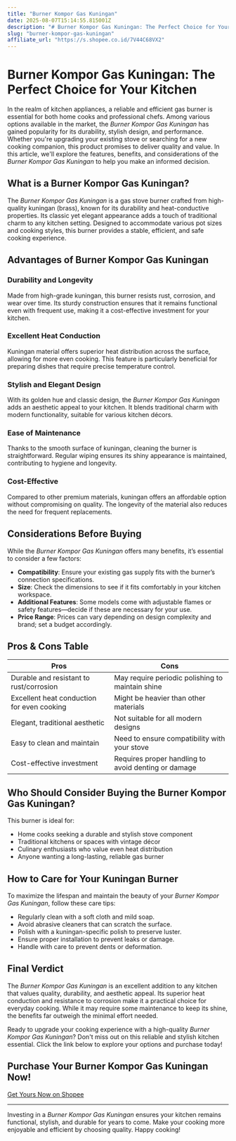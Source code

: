 ```yaml
---
title: "Burner Kompor Gas Kuningan"
date: 2025-08-07T15:14:55.815001Z
description: "# Burner Kompor Gas Kuningan: The Perfect Choice for Your Kitchen..."
slug: "burner-kompor-gas-kuningan"
affiliate_url: "https://s.shopee.co.id/7V44C68VX2"
---
```

# Burner Kompor Gas Kuningan: The Perfect Choice for Your Kitchen

In the realm of kitchen appliances, a reliable and efficient gas burner is essential for both home cooks and professional chefs. Among various options available in the market, the *Burner Kompor Gas Kuningan* has gained popularity for its durability, stylish design, and performance. Whether you're upgrading your existing stove or searching for a new cooking companion, this product promises to deliver quality and value. In this article, we'll explore the features, benefits, and considerations of the *Burner Kompor Gas Kuningan* to help you make an informed decision.

## What is a Burner Kompor Gas Kuningan?

The *Burner Kompor Gas Kuningan* is a gas stove burner crafted from high-quality kuningan (brass), known for its durability and heat-conductive properties. Its classic yet elegant appearance adds a touch of traditional charm to any kitchen setting. Designed to accommodate various pot sizes and cooking styles, this burner provides a stable, efficient, and safe cooking experience.

## Advantages of Burner Kompor Gas Kuningan

### Durability and Longevity

Made from high-grade kuningan, this burner resists rust, corrosion, and wear over time. Its sturdy construction ensures that it remains functional even with frequent use, making it a cost-effective investment for your kitchen.

### Excellent Heat Conduction

Kuningan material offers superior heat distribution across the surface, allowing for more even cooking. This feature is particularly beneficial for preparing dishes that require precise temperature control.

### Stylish and Elegant Design

With its golden hue and classic design, the *Burner Kompor Gas Kuningan* adds an aesthetic appeal to your kitchen. It blends traditional charm with modern functionality, suitable for various kitchen décors.

### Ease of Maintenance

Thanks to the smooth surface of kuningan, cleaning the burner is straightforward. Regular wiping ensures its shiny appearance is maintained, contributing to hygiene and longevity.

### Cost-Effective

Compared to other premium materials, kuningan offers an affordable option without compromising on quality. The longevity of the material also reduces the need for frequent replacements.

## Considerations Before Buying

While the *Burner Kompor Gas Kuningan* offers many benefits, it’s essential to consider a few factors:

- **Compatibility**: Ensure your existing gas supply fits with the burner’s connection specifications.
- **Size**: Check the dimensions to see if it fits comfortably in your kitchen workspace.
- **Additional Features**: Some models come with adjustable flames or safety features—decide if these are necessary for your use.
- **Price Range**: Prices can vary depending on design complexity and brand; set a budget accordingly.

## Pros & Cons Table

| Pros                                           | Cons                                          |
|------------------------------------------------|----------------------------------------------|
| Durable and resistant to rust/corrosion     | May require periodic polishing to maintain shine |
| Excellent heat conduction for even cooking | Might be heavier than other materials         |
| Elegant, traditional aesthetic              | Not suitable for all modern designs        |
| Easy to clean and maintain                   | Need to ensure compatibility with your stove |
| Cost-effective investment                    | Requires proper handling to avoid denting or damage |

## Who Should Consider Buying the Burner Kompor Gas Kuningan?

This burner is ideal for:

- Home cooks seeking a durable and stylish stove component
- Traditional kitchens or spaces with vintage décor
- Culinary enthusiasts who value even heat distribution
- Anyone wanting a long-lasting, reliable gas burner

## How to Care for Your Kuningan Burner

To maximize the lifespan and maintain the beauty of your *Burner Kompor Gas Kuningan*, follow these care tips:

- Regularly clean with a soft cloth and mild soap.
- Avoid abrasive cleaners that can scratch the surface.
- Polish with a kuningan-specific polish to preserve luster.
- Ensure proper installation to prevent leaks or damage.
- Handle with care to prevent dents or deformation.

## Final Verdict

The *Burner Kompor Gas Kuningan* is an excellent addition to any kitchen that values quality, durability, and aesthetic appeal. Its superior heat conduction and resistance to corrosion make it a practical choice for everyday cooking. While it may require some maintenance to keep its shine, the benefits far outweigh the minimal effort needed.

Ready to upgrade your cooking experience with a high-quality *Burner Kompor Gas Kuningan*? Don't miss out on this reliable and stylish kitchen essential. Click the link below to explore your options and purchase today!

## Purchase Your Burner Kompor Gas Kuningan Now!

[Get Yours Now on Shopee](https://s.shopee.co.id/7V44C68VX2)

---

Investing in a *Burner Kompor Gas Kuningan* ensures your kitchen remains functional, stylish, and durable for years to come. Make your cooking more enjoyable and efficient by choosing quality. Happy cooking!
